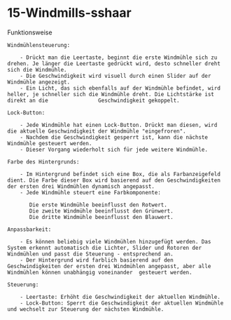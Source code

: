 # 15-Windmills-sshaar

Funktionsweise

    Windmühlensteuerung:

        - Drückt man die Leertaste, beginnt die erste Windmühle sich zu drehen. Je länger die Leertaste gedrückt wird, desto schneller dreht sich die Windmühle.
        - Die Geschwindigkeit wird visuell durch einen Slider auf der Windmühle angezeigt.
        - Ein Licht, das sich ebenfalls auf der Windmühle befindet, wird heller, je schneller sich die Windmühle dreht. Die Lichtstärke ist direkt an die                Geschwindigkeit gekoppelt.

    Lock-Button:

        - Jede Windmühle hat einen Lock-Button. Drückt man diesen, wird die aktuelle Geschwindigkeit der Windmühle "eingefroren".
        - Nachdem die Geschwindigkeit gesperrt ist, kann die nächste Windmühle gesteuert werden.
        - Dieser Vorgang wiederholt sich für jede weitere Windmühle.

    Farbe des Hintergrunds:

        - Im Hintergrund befindet sich eine Box, die als Farbanzeigefeld dient. Die Farbe dieser Box wird basierend auf den Geschwindigkeiten der ersten drei Windmühlen dynamisch angepasst.
        - Jede Windmühle steuert eine Farbkomponente:

           Die erste Windmühle beeinflusst den Rotwert.
           Die zweite Windmühle beeinflusst den Grünwert.
           Die dritte Windmühle beeinflusst den Blauwert.

    Anpassbarkeit:

        - Es können beliebig viele Windmühlen hinzugefügt werden. Das System erkennt automatisch die Lichter, Slider und Rotoren der Windmühlen und passt die Steuerung - entsprechend an.
        - Der Hintergrund wird farblich basierend auf den Geschwindigkeiten der ersten drei Windmühlen angepasst, aber alle Windmühlen können unabhängig voneinander  gesteuert werden.

    Steuerung:

        - Leertaste: Erhöht die Geschwindigkeit der aktuellen Windmühle.
        - Lock-Button: Sperrt die Geschwindigkeit der aktuellen Windmühle und wechselt zur Steuerung der nächsten Windmühle.

        